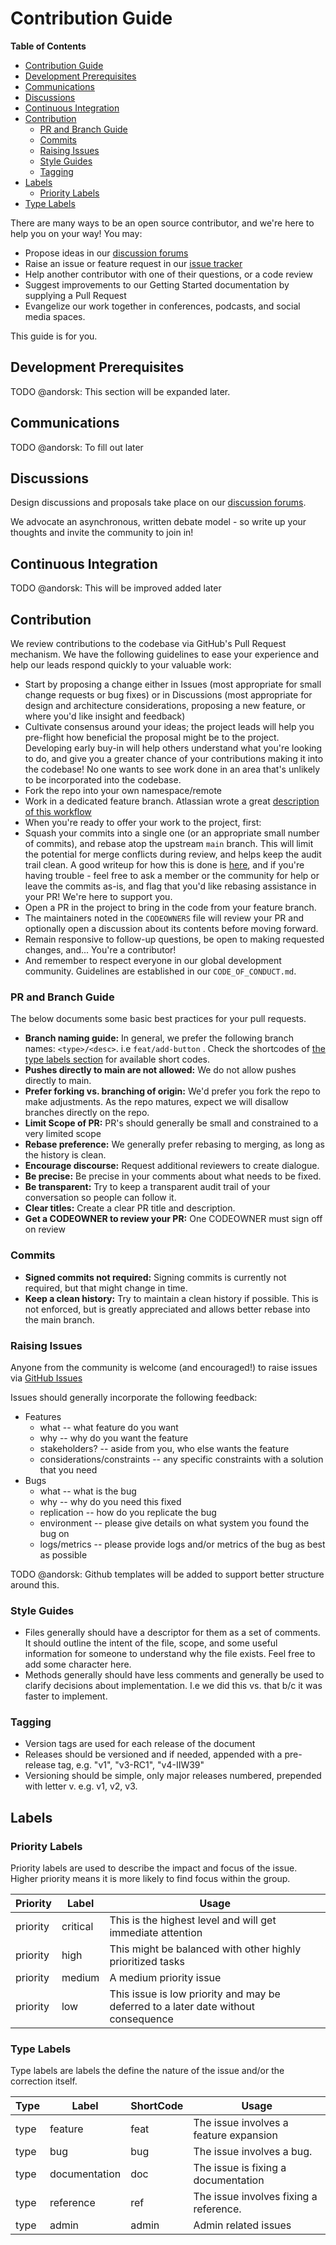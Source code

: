 # Contribution Guide

<!-- markdown-toc start - Don't edit this section. Run M-x markdown-toc-refresh-toc -->

**Table of Contents**

- [Contribution Guide](#contribution-guide)
- [Development Prerequisites](#development-prerequisites)
- [Communications](#communications)
- [Discussions](#discussions)
- [Continuous Integration](#continuous-integration)
- [Contribution](#contribution)
  - [PR and Branch Guide](#pr-and-branch-guide)
  - [Commits](#commits)
  - [Raising Issues](#raising-issues)
  - [Style Guides](#style-guides)
  - [Tagging](#tagging)
- [Labels](#labels)
  - [Priority Labels](#priority-labels)
- [Type Labels](#type-labels)

<!-- markdown-toc end -->

There are many ways to be an open source contributor, and we're here to help you on your way! You may:

- Propose ideas in our
  [discussion forums](https://forums.tbd.website)
- Raise an issue or feature request in our [issue tracker](https://github.com/TBD54566975/incubation-wallet-rendering/issues)
- Help another contributor with one of their questions, or a code review
- Suggest improvements to our Getting Started documentation by supplying a Pull Request
- Evangelize our work together in conferences, podcasts, and social media spaces.

This guide is for you.

## Development Prerequisites

TODO @andorsk: This section will be expanded later.

## Communications

TODO @andorsk: To fill out later

## Discussions

Design discussions and proposals take place on our [discussion forums](https://forums.tbd.website).

We advocate an asynchronous, written debate model - so write up your thoughts and invite the community to join in!

## Continuous Integration

TODO @andorsk: This will be improved added later

## Contribution

We review contributions to the codebase via GitHub's Pull Request mechanism. We have
the following guidelines to ease your experience and help our leads respond quickly
to your valuable work:

- Start by proposing a change either in Issues (most appropriate for small
  change requests or bug fixes) or in Discussions (most appropriate for design
  and architecture considerations, proposing a new feature, or where you'd
  like insight and feedback)
- Cultivate consensus around your ideas; the project leads will help you
  pre-flight how beneficial the proposal might be to the project. Developing early
  buy-in will help others understand what you're looking to do, and give you a
  greater chance of your contributions making it into the codebase! No one wants to
  see work done in an area that's unlikely to be incorporated into the codebase.
- Fork the repo into your own namespace/remote
- Work in a dedicated feature branch. Atlassian wrote a great
  [description of this workflow](https://www.atlassian.com/git/tutorials/comparing-workflows/feature-branch-workflow)
- When you're ready to offer your work to the project, first:
- Squash your commits into a single one (or an appropriate small number of commits), and
  rebase atop the upstream `main` branch. This will limit the potential for merge
  conflicts during review, and helps keep the audit trail clean. A good writeup for
  how this is done is
  [here](https://medium.com/@slamflipstrom/a-beginners-guide-to-squashing-commits-with-git-rebase-8185cf6e62ec), and if you're
  having trouble - feel free to ask a member or the community for help or leave the commits as-is, and flag that you'd like
  rebasing assistance in your PR! We're here to support you.
- Open a PR in the project to bring in the code from your feature branch.
- The maintainers noted in the `CODEOWNERS` file will review your PR and optionally
  open a discussion about its contents before moving forward.
- Remain responsive to follow-up questions, be open to making requested changes, and...
  You're a contributor!
- And remember to respect everyone in our global development community. Guidelines
  are established in our `CODE_OF_CONDUCT.md`.

### PR and Branch Guide

The below documents some basic best practices for your pull requests.

- **Branch naming guide:** In general, we prefer the following branch names:
  `<type>/<desc>`. i.e `feat/add-button` . Check the shortcodes of [the type labels
  section](#type-labels) for available short codes.
- **Pushes directly to main are not allowed:** We do not allow pushes directly
  to main.
- **Prefer forking vs. branching of origin:** We'd prefer you fork the repo to make adjustments. As the repo
  matures, expect we will disallow branches directly on the repo.
- **Limit Scope of PR:** PR's should generally be small and constrained to a
  very limited scope
- **Rebase preference:** We generally prefer rebasing to merging, as long as the
  history is clean.
- **Encourage discourse:** Request additional reviewers to create dialogue.
- **Be precise:** Be precise in your comments about what needs to be fixed.
- **Be transparent:** Try to keep a transparent audit trail of your conversation
  so people can follow it.
- **Clear titles:** Create a clear PR title and description.
- **Get a CODEOWNER to review your PR:** One CODEOWNER must sign off on review

### Commits

- **Signed commits not required:** Signing commits is currently not required, but that might change in time.
- **Keep a clean history:** Try to maintain a clean history if possible. This is
  not enforced, but is greatly appreciated and allows better rebase into the main branch.

### Raising Issues

Anyone from the community is welcome (and encouraged!) to raise issues via
[GitHub Issues](https://github.com/TBD54566975/incubation-wallet-rendering/issues)

Issues should generally incorporate the following feedback:

- Features
  - what -- what feature do you want
  - why -- why do you want the feature
  - stakeholders? -- aside from you, who else wants the feature
  - considerations/constraints -- any specific constraints with a solution that you need
- Bugs
  - what -- what is the bug
  - why -- why do you need this fixed
  - replication -- how do you replicate the bug
  - environment -- please give details on what system you found the bug on
  - logs/metrics -- please provide logs and/or metrics of the bug as best as possible

TODO @andorsk: Github templates will be added to support better structure around this.

### Style Guides

- Files generally should have a descriptor for them as a set of comments. It
  should outline the intent of the file, scope, and some useful information for
  someone to understand why the file exists. Feel free to add some character
  here.
- Methods generally should have less comments and generally be used to clarify
  decisions about implementation. I.e we did this vs. that b/c it was faster to
  implement.

### Tagging

- Version tags are used for each release of the document
- Releases should be versioned and if needed, appended with a pre-release tag, e.g. "v1", "v3-RC1", "v4-IIW39"
- Versioning should be simple, only major releases numbered, prepended with letter v. e.g. v1, v2, v3.

## Labels

### Priority Labels

Priority labels are used to describe the impact and focus of the issue. Higher
priority means it is more likely to find focus within the group.

| Priority | Label    | Usage                                                                              |
| -------- | -------- | ---------------------------------------------------------------------------------- |
| priority | critical | This is the highest level and will get immediate attention                         |
| priority | high     | This might be balanced with other highly prioritized tasks                         |
| priority | medium   | A medium priority issue                                                            |
| priority | low      | This issue is low priority and may be deferred to a later date without consequence |

### Type Labels

Type labels are labels the define the nature of the issue and/or the correction
itself.

| Type | Label         | ShortCode | Usage                                  |
| ---- | ------------- | --------- | -------------------------------------- |
| type | feature       | feat      | The issue involves a feature expansion |
| type | bug           | bug       | The issue involves a bug.              |
| type | documentation | doc       | The issue is fixing a documentation    |
| type | reference     | ref       | The issue involves fixing a reference. |
| type | admin         | admin     | Admin related issues                   |
